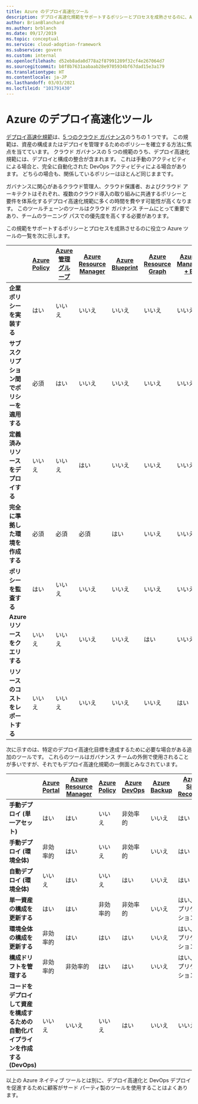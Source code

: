```yaml
---
title: Azure のデプロイ高速化ツール
description: デプロイ高速化規範をサポートするポリシーとプロセスを成熟させるのに、Azure ネイティブ ツールがどのように役立つかについて説明します。
author: BrianBlanchard
ms.author: brblanch
ms.date: 09/17/2019
ms.topic: conceptual
ms.service: cloud-adoption-framework
ms.subservice: govern
ms.custom: internal
ms.openlocfilehash: d52eb8ada0d778a2f87991289f32cf4e267064d7
ms.sourcegitcommit: b8f8b7631aabaab28e9705934bf67dad15e3a179
ms.translationtype: HT
ms.contentlocale: ja-JP
ms.lasthandoff: 03/03/2021
ms.locfileid: "101791430"
---
```

# <a name="deployment-acceleration-tools-in-azure"></a>Azure のデプロイ高速化ツール

[デプロイ高速化規範](./index.md)は、[5 つのクラウド ガバナンス](../governance-disciplines.md)のうちの 1 つです。 この規範は、資産の構成またはデプロイを管理するためのポリシーを確立する方法に焦点を当てています。 クラウド ガバナンスの 5 つの規範のうち、デプロイ高速化規範には、デプロイと構成の整合が含まれます。 これは手動のアクティビティによる場合と、完全に自動化された DevOps アクティビティによる場合があります。 どちらの場合も、関係しているポリシーはほとんど同じままです。

ガバナンスに関心があるクラウド管理人、クラウド保護者、およびクラウド アーキテクトはそれぞれ、複数のクラウド導入の取り組みに共通するポリシーと要件を体系化するデプロイ高速化規範に多くの時間を費やす可能性が高くなります。 このツールチェーンのツールはクラウド ガバナンス チームにとって重要であり、チームのラーニング パスでの優先度を高くする必要があります。

この規範をサポートするポリシーとプロセスを成熟させるのに役立つ Azure ツールの一覧を次に示します。

|  | [Azure Policy](/azure/governance/policy/overview) | [Azure 管理グループ](/azure/governance/management-groups/) | [Azure Resource Manager](/azure/azure-resource-manager/management/overview) | [Azure Blueprint](/azure/governance/blueprints/overview) | [Azure Resource Graph](/azure/governance/resource-graph/overview) | [Azure Cost Management + Billing](/azure/cost-management-billing/) |
|---------|---------|---------|---------|---------|---------|---------|
| **企業ポリシーを実装する**     | はい | いいえ  | いいえ  | いいえ | いいえ | いいえ |
| **サブスクリプション間でポリシーを適用する**     | 必須 | はい  | いいえ  | いいえ | いいえ | いいえ |
| **定義済みリソースをデプロイする**     | いいえ | いいえ  | はい  | いいえ | いいえ | いいえ |
| **完全に準拠した環境を作成する**      | 必須 | 必須 | 必須 | はい | いいえ | いいえ |
| **ポリシーを監査する**      | はい | いいえ  | いいえ  | いいえ | いいえ | いいえ |
| **Azure リソースをクエリする**      | いいえ | いいえ  | いいえ  | いいえ | はい | いいえ |
| **リソースのコストをレポートする**      | いいえ | いいえ  | いいえ  | いいえ | いいえ | はい |

次に示すのは、特定のデプロイ高速化目標を達成するために必要な場合がある追加のツールです。 これらのツールはガバナンス チームの外側で使用されることが多いですが、それでもデプロイ高速化規範の一側面とみなされています。

|  | [Azure Portal](https://azure.microsoft.com/features/azure-portal/) | [Azure Resource Manager](/azure/azure-resource-manager/management/overview) | [Azure Policy](/azure/governance/policy/overview) | [Azure DevOps](/azure/devops/user-guide/what-is-azure-devops) | [Azure Backup](/azure/backup/backup-overview) | [Azure Site Recovery](/azure/site-recovery/site-recovery-overview) |
|---------|---------|---------|---------|---------|---------|---------|
| **手動デプロイ (単一アセット)**     | はい | はい  | いいえ  | 非効率的 | いいえ | はい |
| **手動デプロイ (環境全体)**     | 非効率的 | はい | いいえ  | 非効率的 | いいえ | はい |
| **自動デプロイ (環境全体)**     | いいえ  | はい  | いいえ  | はい  | いいえ | はい |
| **単一資産の構成を更新する**     | はい | はい | 非効率的 | 非効率的 | いいえ | はい、レプリケーション中 |
| **環境全体の構成を更新する**     | 非効率的 | はい | はい | はい  | いいえ | はい、レプリケーション中 |
| **構成ドリフトを管理する**     | 非効率的 | 非効率的 | はい  | はい  | いいえ | はい、レプリケーション中 |
| **コードをデプロイして資産を構成するための自動化パイプラインを作成する (DevOps)**     | いいえ | いいえ | いいえ | はい | いいえ | いいえ |

以上の Azure ネイティブ ツールとは別に、デプロイ高速化と DevOps デプロイを促進するために顧客がサード パーティ製のツールを使用することはよくあります。
